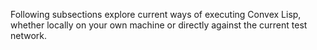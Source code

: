 Following subsections explore current ways of executing Convex Lisp, whether locally on your own machine or directly against the current test network.
